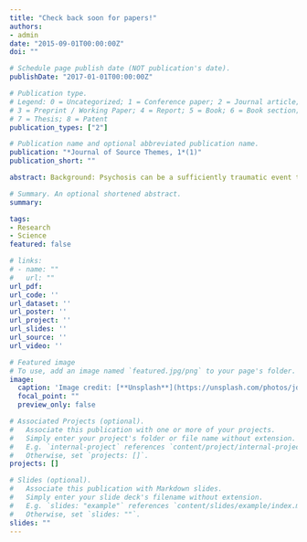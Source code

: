```yaml
---
title: "Check back soon for papers!"
authors:
- admin
date: "2015-09-01T00:00:00Z"
doi: ""

# Schedule page publish date (NOT publication's date).
publishDate: "2017-01-01T00:00:00Z"

# Publication type.
# Legend: 0 = Uncategorized; 1 = Conference paper; 2 = Journal article;
# 3 = Preprint / Working Paper; 4 = Report; 5 = Book; 6 = Book section;
# 7 = Thesis; 8 = Patent
publication_types: ["2"]

# Publication name and optional abbreviated publication name.
publication: "*Journal of Source Themes, 1*(1)"
publication_short: ""

abstract: Background: Psychosis can be a sufficiently traumatic event to lead to post-traumatic stress disorder (PTSD). Previous research has focussed on the trauma of first episode psychosis (FEP) and the only review to date of PTSD beyond the first episode period was not systematic and is potentially outdated. Methods: We searched electronic databases and reference lists using predetermined inclusion criteria to retrieve studies that reported prevalence rates and associated factors of psychosis-related PTSD across all stages of the course of psychosis. Studies were included if they measured PTSD specifically related to the experience of psychosis. Risk of bias was assessed using an adapted version of the Newcastle Ottawa Scale. Results were synthesised narratively. Results: Six papers met inclusion criteria. Prevalence estimates of psychosis-related PTSD varied from 14 to 47%. Studies either assessed first-episode samples or did not specify the number of episodes experienced. Depression was consistently associated with psychosis-related PTSD. Other potential associations included treatment-related factors, psychosis severity, childhood trauma, and individual psychosocial reactions to trauma. Conclusions: Psychosis-related PTSD is a common problem in people with psychosis. There is a lack of published research on this beyond first episode psychosis. Further research is needed on larger, more generalizable samples. Our results tentatively suggest that prevalence rates of psychosis-related PTSD have not reduced over the past decade despite ambitions to provide trauma-informed care. Prospero registration number: CRD42019138750. Keywords: Psychosis, Trauma, PTSD, Prevalence

# Summary. An optional shortened abstract.
summary: 

tags:
- Research
- Science
featured: false

# links:
# - name: ""
#   url: ""
url_pdf: 
url_code: ''
url_dataset: ''
url_poster: ''
url_project: ''
url_slides: ''
url_source: ''
url_video: ''

# Featured image
# To use, add an image named `featured.jpg/png` to your page's folder. 
image:
  caption: 'Image credit: [**Unsplash**](https://unsplash.com/photos/jdD8gXaTZsc)'
  focal_point: ""
  preview_only: false

# Associated Projects (optional).
#   Associate this publication with one or more of your projects.
#   Simply enter your project's folder or file name without extension.
#   E.g. `internal-project` references `content/project/internal-project/index.md`.
#   Otherwise, set `projects: []`.
projects: []

# Slides (optional).
#   Associate this publication with Markdown slides.
#   Simply enter your slide deck's filename without extension.
#   E.g. `slides: "example"` references `content/slides/example/index.md`.
#   Otherwise, set `slides: ""`.
slides: ""
---
```





